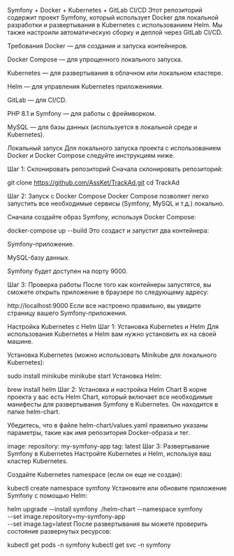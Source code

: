 Symfony + Docker + Kubernetes + GitLab CI/CD
Этот репозиторий содержит проект Symfony, который использует Docker для локальной разработки и развертывания в Kubernetes с использованием Helm. Мы также настроили автоматическую сборку и деплой через GitLab CI/CD.


Требования
Docker — для создания и запуска контейнеров.

Docker Compose — для упрощенного локального запуска.

Kubernetes — для развертывания в облачном или локальном кластере.

Helm — для управления Kubernetes приложениями.

GitLab — для CI/CD.

PHP 8.1 и Symfony — для работы с фреймворком.

MySQL — для базы данных (используется в локальной среде и Kubernetes).

Локальный запуск
Для локального запуска проекта с использованием Docker и Docker Compose следуйте инструкциям ниже.

Шаг 1: Склонировать репозиторий
Сначала склонировать репозиторий:

git clone https://github.com/AssKet/TrackAd.git
cd TrackAd

Шаг 2: Запуск с Docker Compose
Docker Compose позволяет легко запустить все необходимые сервисы (Symfony, MySQL и т.д.) локально.

Сначала создайте образ Symfony, используя Docker Compose:

docker-compose up --build
Это создаст и запустит два контейнера:

Symfony-приложение.

MySQL-базу данных.

Symfony будет доступен на порту 9000.

Шаг 3: Проверка работы
После того как контейнеры запустятся, вы сможете открыть приложение в браузере по следующему адресу:

http://localhost:9000
Если все настроено правильно, вы увидите страницу вашего Symfony-приложения.

Настройка Kubernetes с Helm
Шаг 1: Установка Kubernetes и Helm
Для использования Kubernetes и Helm вам нужно установить их на своей машине.

Установка Kubernetes (можно использовать Minikube для локального Kubernetes):


sudo install minikube
minikube start
Установка Helm:

brew install helm
Шаг 2: Установка и настройка Helm Chart
В корне проекта у вас есть Helm Chart, который включает все необходимые манифесты для развертывания Symfony в Kubernetes. Он находится в папке helm-chart.

Убедитесь, что в файле helm-chart/values.yaml правильно указаны параметры, такие как имя репозитория Docker-образа и тег.

image:
  repository: my-symfony-app
  tag: latest
Шаг 3: Развертывание Symfony в Kubernetes
Настройте Kubernetes и Helm, используя ваш кластер Kubernetes.

Создайте Kubernetes namespace (если он еще не создан):

kubectl create namespace symfony
Установите или обновите приложение Symfony с помощью Helm:

helm upgrade --install symfony ./helm-chart --namespace symfony \
  --set image.repository=my-symfony-app \
  --set image.tag=latest
После развертывания вы можете проверить состояние развернутых ресурсов:

kubectl get pods -n symfony
kubectl get svc -n symfony